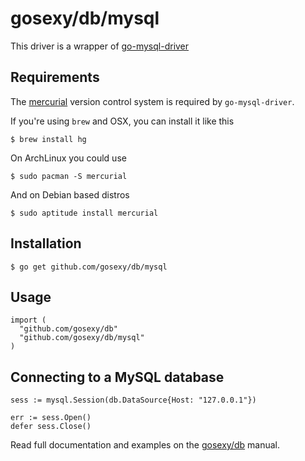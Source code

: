 # gosexy/db/mysql

This driver is a wrapper of [go-mysql-driver](http://code.google.com/p/go-mysql-driver/)

## Requirements

The [mercurial](http://mercurial.selenic.com/) version control system is required by ``go-mysql-driver``.

If you're using ``brew`` and OSX, you can install it like this

    $ brew install hg

On ArchLinux you could use

    $ sudo pacman -S mercurial

And on Debian based distros

    $ sudo aptitude install mercurial

## Installation

    $ go get github.com/gosexy/db/mysql

## Usage

    import (
      "github.com/gosexy/db"
      "github.com/gosexy/db/mysql"
    )

## Connecting to a MySQL database

    sess := mysql.Session(db.DataSource{Host: "127.0.0.1"})

    err := sess.Open()
    defer sess.Close()

Read full documentation and examples on the [gosexy/db](/xiam/gosexy/tree/master/db) manual.
